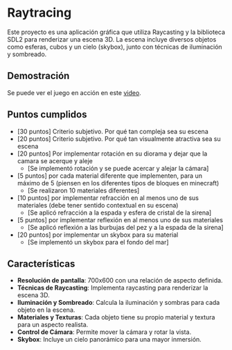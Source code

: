 # Raytracing

Este proyecto es una aplicación gráfica que utiliza Raycasting y la biblioteca SDL2 para renderizar una escena 3D. La escena incluye diversos objetos como esferas, cubos y un cielo (skybox), junto con técnicas de iluminación y sombreado.

## Demostración

Se puede ver el juego en acción en este [video](https://drive.google.com/file/d/1Xwa5cS0IBLwZA52bafeuIdHKrM6HzVCF/view?usp=sharing).

## Puntos cumplidos

- [30 puntos] Criterio subjetivo. Por qué tan compleja sea su escena
- [20 puntos] Criterio subjetivo. Por qué tan visualmente atractiva sea su escena
- [20 puntos] Por implementar rotación en su diorama y dejar que la camara se acerque y aleje
    - [Se implementó rotación y se puede acercar y alejar la cámara]
- [5 puntos] por cada material diferente que implementen, para un máximo de 5 (piensen en los diferentes tipos de bloques en minecraft)
  - [Se realizaron 10 materiales diferentes]
- [10 puntos] por implementar refracción en al menos uno de sus materiales (debe tener sentido contextual en su escena)
    - [Se aplicó refracción a la espada y esfera de cristal de la sirena]
- [5 puntos] por implementar reflexión en al menos uno de sus materiales
    - [Se aplicó reflexión a las burbujas del pez y a la espada de la sirena]
- [20 puntos] por implementar un skybox para su material
    - [Se implementó un skybox para el fondo del mar]

## Características

- **Resolución de pantalla**: 700x600 con una relación de aspecto definida.
- **Técnicas de Raycasting**: Implementa raycasting para renderizar la escena 3D.
- **Iluminación y Sombreado**: Calcula la iluminación y sombras para cada objeto en la escena.
- **Materiales y Texturas**: Cada objeto tiene su propio material y textura para un aspecto realista.
- **Control de Cámara**: Permite mover la cámara y rotar la vista.
- **Skybox**: Incluye un cielo panorámico para una mayor inmersión.
